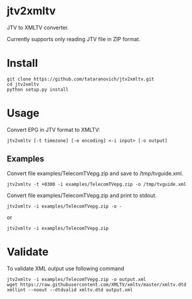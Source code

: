 # jtv2xmltv

JTV to XMLTV converter.

Currently supports only reading JTV file in ZIP format.

# Install

```
git clone https://github.com/tataranovich/jtv2xmltv.git
cd jtv2xmltv
python setup.py install
```

# Usage

Convert EPG in JTV format to XMLTV:

```
jtv2xmltv [-t timezone] [-e encoding] <-i input> [-o output]
```

## Examples

Convert file examples/TelecomTVepg.zip and save to /tmp/tvguide.xml.

```
jtv2xmltv -t +0300 -i examples/TelecomTVepg.zip -o /tmp/tvguide.xml
```

Convert file examples/TelecomTVepg.zip and print to stdout.

```
jtv2xmltv -i examples/TelecomTVepg.zip -o -
```

or

```
jtv2xmltv -i examples/TelecomTVepg.zip
```

# Validate

To validate XML output use following command

```
jtv2xmltv -i examples/TelecomTVepg.zip -o output.xml
wget https://raw.githubusercontent.com/XMLTV/xmltv/master/xmltv.dtd
xmllint --noout --dtdvalid xmltv.dtd output.xml
```
